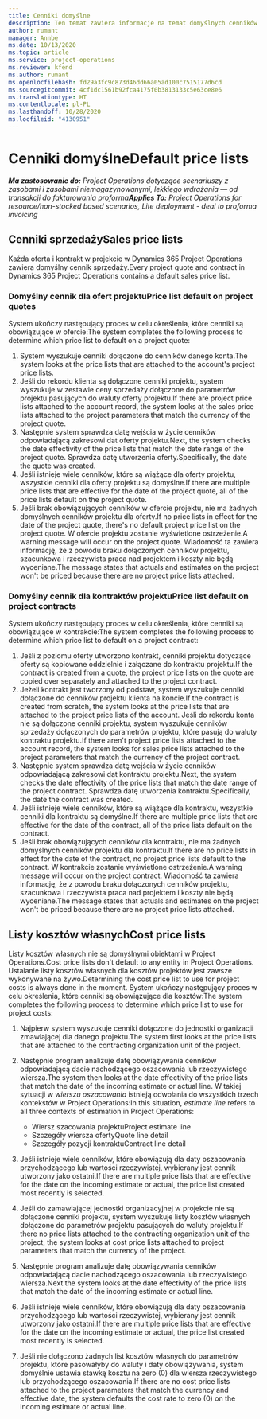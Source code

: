 ```yaml
---
title: Cenniki domyślne
description: Ten temat zawiera informacje na temat domyślnych cenników sprzedaży i kosztów w Project Operations.
author: rumant
manager: Annbe
ms.date: 10/13/2020
ms.topic: article
ms.service: project-operations
ms.reviewer: kfend
ms.author: rumant
ms.openlocfilehash: fd29a3fc9c873d46dd66a05ad100c7515177d6cd
ms.sourcegitcommit: 4cf1dc1561b92fca4175f0b3813133c5e63ce8e6
ms.translationtype: HT
ms.contentlocale: pl-PL
ms.lasthandoff: 10/28/2020
ms.locfileid: "4130951"
---
```

# <a name="default-price-lists"></a><span data-ttu-id="af746-103">Cenniki domyślne</span><span class="sxs-lookup"><span data-stu-id="af746-103">Default price lists</span></span>

<span data-ttu-id="af746-104">_**Ma zastosowanie do:** Project Operations dotyczące scenariuszy z zasobami i zasobami niemagazynowanymi, lekkiego wdrażania — od transakcji do fakturowania proforma_</span><span class="sxs-lookup"><span data-stu-id="af746-104">_**Applies To:** Project Operations for resource/non-stocked based scenarios, Lite deployment - deal to proforma invoicing_</span></span>

## <a name="sales-price-lists"></a><span data-ttu-id="af746-105">Cenniki sprzedaży</span><span class="sxs-lookup"><span data-stu-id="af746-105">Sales price lists</span></span>

<span data-ttu-id="af746-106">Każda oferta i kontrakt w projekcie w Dynamics 365 Project Operations zawiera domyślny cennik sprzedaży.</span><span class="sxs-lookup"><span data-stu-id="af746-106">Every project quote and contract in Dynamics 365 Project Operations contains a default sales price list.</span></span> 

### <a name="price-list-default-on-project-quotes"></a><span data-ttu-id="af746-107">Domyślny cennik dla ofert projektu</span><span class="sxs-lookup"><span data-stu-id="af746-107">Price list default on project quotes</span></span>
<span data-ttu-id="af746-108">System ukończy następujący proces w celu określenia, które cenniki są obowiązujące w ofercie:</span><span class="sxs-lookup"><span data-stu-id="af746-108">The system completes the following process to determine which price list to default on a project quote:</span></span>

1. <span data-ttu-id="af746-109">System wyszukuje cenniki dołączone do cenników danego konta.</span><span class="sxs-lookup"><span data-stu-id="af746-109">The system looks at the price lists that are attached to the account's project price lists.</span></span> 
2. <span data-ttu-id="af746-110">Jeśli do rekordu klienta są dołączone cenniki projektu, system wyszukuje w zestawie ceny sprzedaży dołączone do parametrów projektu pasujących do waluty oferty projektu.</span><span class="sxs-lookup"><span data-stu-id="af746-110">If there are project price lists attached to the account record, the system looks at the sales price lists attached to the project parameters that match the currency of the project quote.</span></span>
3. <span data-ttu-id="af746-111">Następnie system sprawdza datę wejścia w życie cenników odpowiadającą zakresowi dat oferty projektu.</span><span class="sxs-lookup"><span data-stu-id="af746-111">Next, the system checks the date effectivity of the price lists that match the date range of the project quote.</span></span> <span data-ttu-id="af746-112">Sprawdza datę utworzenia oferty.</span><span class="sxs-lookup"><span data-stu-id="af746-112">Specifically, the date the quote was created.</span></span>
4. <span data-ttu-id="af746-113">Jeśli istnieje wiele cenników, które są wiążące dla oferty projektu, wszystkie cenniki dla oferty projektu są domyślne.</span><span class="sxs-lookup"><span data-stu-id="af746-113">If there are multiple price lists that are effective for the date of the project quote, all of the price lists default on the project quote.</span></span>
5. <span data-ttu-id="af746-114">Jeśli brak obowiązujących cenników w ofercie projektu, nie ma żadnych domyślnych cenników projektu dla oferty.</span><span class="sxs-lookup"><span data-stu-id="af746-114">If no price lists in effect for the date of the project quote, there's no default project price list on the project quote.</span></span> <span data-ttu-id="af746-115">W ofercie projektu zostanie wyświetlone ostrzeżenie.</span><span class="sxs-lookup"><span data-stu-id="af746-115">A warning message will occur on the project quote.</span></span> <span data-ttu-id="af746-116">Wiadomość ta zawiera informację, że z powodu braku dołączonych cenników projektu, szacunkowa i rzeczywista praca nad projektem i koszty nie będą wyceniane.</span><span class="sxs-lookup"><span data-stu-id="af746-116">The message states that actuals and estimates on the project won't be priced because there are no project price lists attached.</span></span>

### <a name="price-list-default-on-project-contracts"></a><span data-ttu-id="af746-117">Domyślny cennik dla kontraktów projektu</span><span class="sxs-lookup"><span data-stu-id="af746-117">Price list default on project contracts</span></span> 
<span data-ttu-id="af746-118">System ukończy następujący proces w celu określenia, które cenniki są obowiązujące w kontrakcie:</span><span class="sxs-lookup"><span data-stu-id="af746-118">The system completes the following process to determine which price list to default on a project contract:</span></span>

1. <span data-ttu-id="af746-119">Jeśli z poziomu oferty utworzono kontrakt, cenniki projektu dotyczące oferty są kopiowane oddzielnie i załączane do kontraktu projektu.</span><span class="sxs-lookup"><span data-stu-id="af746-119">If the contract is created from a quote, the project price lists on the quote are copied over separately and attached to the project contract.</span></span>
2. <span data-ttu-id="af746-120">Jeżeli kontrakt jest tworzony od podstaw, system wyszukuje cenniki dołączone do cenników projektu klienta na koncie.</span><span class="sxs-lookup"><span data-stu-id="af746-120">If the contract is created from scratch, the system looks at the price lists that are attached to the project price lists of the account.</span></span> <span data-ttu-id="af746-121">Jeśli do rekordu konta nie są dołączone cenniki projektu, system wyszukuje cenników sprzedaży dołączonych do parametrów projektu, które pasują do waluty kontraktu projektu.</span><span class="sxs-lookup"><span data-stu-id="af746-121">If there aren't project price lists attached to the account record, the system looks for sales price lists attached to the project parameters that match the currency of the project contract.</span></span>
4. <span data-ttu-id="af746-122">Następnie system sprawdza datę wejścia w życie cenników odpowiadającą zakresowi dat kontraktu projektu.</span><span class="sxs-lookup"><span data-stu-id="af746-122">Next, the system checks the date effectivity of the price lists that match the date range of the project contract.</span></span> <span data-ttu-id="af746-123">Sprawdza datę utworzenia kontraktu.</span><span class="sxs-lookup"><span data-stu-id="af746-123">Specifically, the date the contract was created.</span></span>
5. <span data-ttu-id="af746-124">Jeśli istnieje wiele cenników, które są wiążące dla kontraktu, wszystkie cenniki dla kontraktu są domyślne.</span><span class="sxs-lookup"><span data-stu-id="af746-124">If there are multiple price lists that are effective for the date of the contract, all of the price lists default on the contract.</span></span>
6. <span data-ttu-id="af746-125">Jeśli brak obowiązujących cenników dla kontraktu, nie ma żadnych domyślnych cenników projektu dla kontraktu.</span><span class="sxs-lookup"><span data-stu-id="af746-125">If there are no price lists in effect for the date of the contract, no project price lists default to the contract.</span></span> <span data-ttu-id="af746-126">W kontrakcie zostanie wyświetlone ostrzeżenie.</span><span class="sxs-lookup"><span data-stu-id="af746-126">A warning message will occur on the project contract.</span></span> <span data-ttu-id="af746-127">Wiadomość ta zawiera informację, że z powodu braku dołączonych cenników projektu, szacunkowa i rzeczywista praca nad projektem i koszty nie będą wyceniane.</span><span class="sxs-lookup"><span data-stu-id="af746-127">The message states that actuals and estimates on the project won't be priced because there are no project price lists attached.</span></span>

## <a name="cost-price-lists"></a><span data-ttu-id="af746-128">Listy kosztów własnych</span><span class="sxs-lookup"><span data-stu-id="af746-128">Cost price lists</span></span>

<span data-ttu-id="af746-129">Listy kosztów własnych nie są domyślnymi obiektami w Project Operations.</span><span class="sxs-lookup"><span data-stu-id="af746-129">Cost price lists don't default to any entity in Project Operations.</span></span> <span data-ttu-id="af746-130">Ustalanie listy kosztów własnych dla kosztów projektów jest zawsze wykonywane na żywo.</span><span class="sxs-lookup"><span data-stu-id="af746-130">Determining the cost price list to use for project costs is always done in the moment.</span></span> <span data-ttu-id="af746-131">System ukończy następujący proces w celu określenia, które cenniki są obowiązujące dla kosztów:</span><span class="sxs-lookup"><span data-stu-id="af746-131">The system completes the following process to determine which price list to use for project costs:</span></span>

1. <span data-ttu-id="af746-132">Najpierw system wyszukuje cenniki dołączone do jednostki organizacji zmawiającej dla danego projektu.</span><span class="sxs-lookup"><span data-stu-id="af746-132">The system first looks at the price lists that are attached to the contracting organization unit of the project.</span></span>
2. <span data-ttu-id="af746-133">Następnie program analizuje datę obowiązywania cenników odpowiadającą dacie nachodzącego oszacowania lub rzeczywistego wiersza.</span><span class="sxs-lookup"><span data-stu-id="af746-133">The system then looks at the date effectivity of the price lists that match the date of the incoming estimate or actual line.</span></span> <span data-ttu-id="af746-134">W takiej sytuacji w *wierszu oszacowania* istnieją odwołania do wszystkich trzech kontekstów w Project Operations:</span><span class="sxs-lookup"><span data-stu-id="af746-134">In this situation, *estimate line* refers to all three contexts of estimation in Project Operations:</span></span>

    - <span data-ttu-id="af746-135">Wiersz szacowania projektu</span><span class="sxs-lookup"><span data-stu-id="af746-135">Project estimate line</span></span>
    - <span data-ttu-id="af746-136">Szczegóły wiersza oferty</span><span class="sxs-lookup"><span data-stu-id="af746-136">Quote line detail</span></span>
    - <span data-ttu-id="af746-137">Szczegóły pozycji kontraktu</span><span class="sxs-lookup"><span data-stu-id="af746-137">Contract line detail</span></span>
  
3. <span data-ttu-id="af746-138">Jeśli istnieje wiele cenników, które obowiązują dla daty oszacowania przychodzącego lub wartości rzeczywistej, wybierany jest cennik utworzony jako ostatni.</span><span class="sxs-lookup"><span data-stu-id="af746-138">If there are multiple price lists that are effective for the date on the incoming estimate or actual, the price list created most recently is selected.</span></span>
4. <span data-ttu-id="af746-139">Jeśli do zamawiającej jednostki organizacyjnej w projekcie nie są dołączone cenniki projektu, system wyszukuje listy kosztów własnych dołączone do parametrów projektu pasujących do waluty projektu.</span><span class="sxs-lookup"><span data-stu-id="af746-139">If there no price lists attached to the contracting organization unit of the project, the system looks at cost price lists attached to project parameters that match the currency of the project.</span></span>
5. <span data-ttu-id="af746-140">Następnie program analizuje datę obowiązywania cenników odpowiadającą dacie nachodzącego oszacowania lub rzeczywistego wiersza.</span><span class="sxs-lookup"><span data-stu-id="af746-140">Next the system looks at the date effectivity of the price lists that match the date of the incoming estimate or actual line.</span></span> 
6. <span data-ttu-id="af746-141">Jeśli istnieje wiele cenników, które obowiązują dla daty oszacowania przychodzącego lub wartości rzeczywistej, wybierany jest cennik utworzony jako ostatni.</span><span class="sxs-lookup"><span data-stu-id="af746-141">If there are multiple price lists that are effective for the date on the incoming estimate or actual, the price list created most recently is selected.</span></span>
7. <span data-ttu-id="af746-142">Jeśli nie dołączono żadnych list kosztów własnych do parametrów projektu, które pasowałyby do waluty i daty obowiązywania, system domyślnie ustawia stawkę kosztu na zero (0) dla wiersza rzeczywistego lub przychodzącego oszacowania.</span><span class="sxs-lookup"><span data-stu-id="af746-142">If there are no cost price lists attached to the project parameters that match the currency and effective date, the system defaults the cost rate to zero (0) on the incoming estimate or actual line.</span></span>
